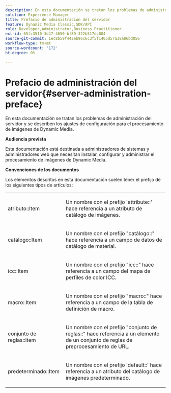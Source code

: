 ```yaml
---
description: En esta documentación se tratan los problemas de administración del servidor y se describen los ajustes de configuración para el procesamiento de imágenes de Dynamic Media.
solution: Experience Manager
title: Prefacio de administración del servidor
feature: Dynamic Media Classic,SDK/API
role: Developer,Administrator,Business Practitioner
exl-id: 65fc3510-3d47-4650-bf89-322b517dc004
source-git-commit: 1ec8b59f442eb96c6c3f5f1405d57a38a86bd056
workflow-type: tm+mt
source-wordcount: '172'
ht-degree: 0%

---
```


# Prefacio de administración del servidor{#server-administration-preface}

En esta documentación se tratan los problemas de administración del servidor y se describen los ajustes de configuración para el procesamiento de imágenes de Dynamic Media.

**Audiencia prevista**

Esta documentación está destinada a administradores de sistemas y administradores web que necesitan instalar, configurar y administrar el procesamiento de imágenes de Dynamic Media.

**Convenciones de los documentos**

Los elementos descritos en esta documentación suelen tener el prefijo de los siguientes tipos de artículos:

<table id="simpletable_E96BA470B3CE4266A9E6ED0440A56C40"> 
 <tr class="strow"> 
  <td class="stentry"> <p>atributo::Item </p></td> 
  <td class="stentry"> <p>Un nombre con el prefijo 'attribute::' hace referencia a un atributo de catálogo de imágenes. </p></td> 
 </tr> 
 <tr class="strow"> 
  <td class="stentry"> <p>catálogo::Item </p></td> 
  <td class="stentry"> <p>Un nombre con el prefijo "catálogo::" hace referencia a un campo de datos de catálogo de material. </p></td> 
 </tr> 
 <tr class="strow"> 
  <td class="stentry"> <p>icc::Item </p></td> 
  <td class="stentry"> <p>Un nombre con el prefijo "icc::" hace referencia a un campo del mapa de perfiles de color ICC. </p></td> 
 </tr> 
 <tr class="strow"> 
  <td class="stentry"> <p>macro::Item </p></td> 
  <td class="stentry"> <p>Un nombre con el prefijo "macro::" hace referencia a un campo de la tabla de definición de macro. </p></td> 
 </tr> 
 <tr class="strow"> 
  <td class="stentry"> <p>conjunto de reglas::Item </p></td> 
  <td class="stentry"> <p>Un nombre con el prefijo "conjunto de reglas::" hace referencia a un elemento de un conjunto de reglas de preprocesamiento de URL. </p></td> 
 </tr> 
 <tr class="strow"> 
  <td class="stentry"> <p>predeterminado::Item </p></td> 
  <td class="stentry"> <p>Un nombre con el prefijo 'default::' hace referencia a un atributo del catálogo de imágenes predeterminado. </p></td> 
 </tr> 
</table>
